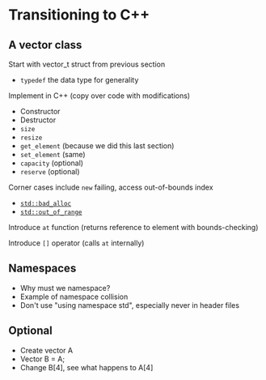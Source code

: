 # Transitioning to C++

## A vector class

Start with vector_t struct from previous section

- `typedef` the data type for generality

Implement in C++ (copy over code with modifications)

- Constructor
- Destructor
- `size`
- `resize`
- `get_element` (because we did this last section)
- `set_element` (same)
- `capacity` (optional)
- `reserve` (optional)

Corner cases include `new` failing, access out-of-bounds index

- [`std::bad_alloc`](http://en.cppreference.com/w/cpp/memory/new/bad_alloc)
- [`std::out_of_range`](http://en.cppreference.com/w/cpp/error/out_of_range)

Introduce `at` function (returns reference to element with bounds-checking)

Introduce `[]` operator (calls `at` internally)

## Namespaces

- Why must we namespace?
- Example of namespace collision
- Don't use "using namespace std", especially never in header files

## Optional

- Create vector A
- Vector B = A;
- Change B[4], see what happens to A[4]

